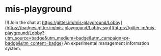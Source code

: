 # mis-playground

[![Join the chat at https://gitter.im/mis-playground/Lobby](https://badges.gitter.im/mis-playground/Lobby.svg)](https://gitter.im/mis-playground/Lobby?utm_source=badge&utm_medium=badge&utm_campaign=pr-badge&utm_content=badge)
An experimental management information system.
